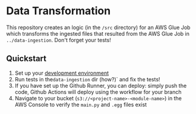 # Data Transformation
This repository creates an logic (in the `/src` directory) for an AWS Glue Job which transforms the ingested files that resulted from the AWS Glue Job in `../data-ingestion`. Don't forget your tests!

## Quickstart
1. Set up your [development environment](../development-environment.md)
2. Run tests in the`data-ingestion` dir (how?)` and fix the tests!
3. If you have set up the Github Runner, you can deploy: simply push the code, Github Actions will deploy using the workflow for your branch
4. Navigate to your bucket (`s3://<project-name>-<module-name>`) in the AWS Console to verify the `main.py` and `.egg` files exist